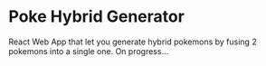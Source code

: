 # Poke Hybrid Generator
React Web App that let you generate hybrid pokemons by fusing 2 pokemons into a single one.
On progress...
